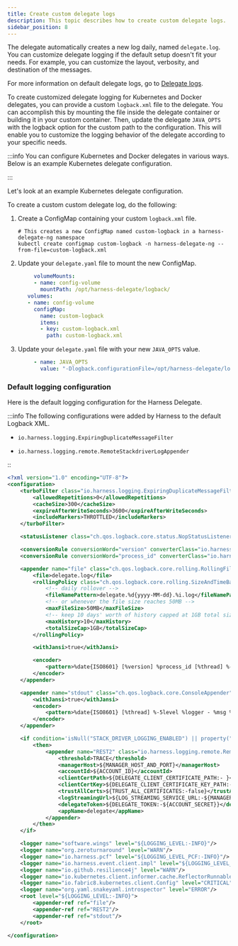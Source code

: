 ```yaml
---
title: Create custom delegate logs
description: This topic describes how to create custom delegate logs.
sidebar_position: 8
---
```


The delegate automatically creates a new log daily, named `delegate.log`. You can customize delegate logging if the default setup doesn't fit your needs. For example, you can customize the layout, verbosity, and destination of the messages.

For more information on default delegate logs, go to [Delegate logs](/docs/platform/delegates/delegate-concepts/delegate-overview#delegate-logs).

To create customized delegate logging for Kubernetes and Docker delegates, you can provide a custom `logback.xml` file to the delegate. You can accomplish this by mounting the file inside the delegate container or building it in your custom container. Then, update the delegate `JAVA_OPTS` with the logback option for the custom path to the configuration. This will enable you to customize the logging behavior of the delegate according to your specific needs.

:::info
You can configure Kubernetes and Docker delegates in various ways. Below is an example Kubernetes delegate configuration.

:::

Let's look at an example Kubernetes delegate configuration.

To create a custom custom delegate log, do the following:

1. Create a ConfigMap containing your custom `logback.xml` file.

   ```
   # This creates a new ConfigMap named custom-logback in a harness-delegate-ng namespace
   kubectl create configmap custom-logback -n harness-delegate-ng --from-file=custom-logback.xml
   ```

2. Update your `delegate.yaml` file to mount the new ConfigMap.

   ```yaml
        volumeMounts:
        - name: config-volume
          mountPath: /opt/harness-delegate/logback/
      volumes:
      - name: config-volume
        configMap:
          name: custom-logback
          items:
          - key: custom-logback.xml
            path: custom-logback.xml
   ```

3. Update your `delegate.yaml` file with your new `JAVA_OPTS` value.

   ```yaml
        - name: JAVA_OPTS
          value: "-Dlogback.configurationFile=/opt/harness-delegate/logback/custom-logback.xml"

   ```

### Default logging configuration

Here is the default logging configuration for the Harness Delegate.

:::info
The following configurations were added by Harness to the default Logback XML.

- `io.harness.logging.ExpiringDuplicateMessageFilter`

- `io.harness.logging.remote.RemoteStackdriverLogAppender`

::

```xml
<?xml version="1.0" encoding="UTF-8"?>
<configuration>
    <turboFilter class="io.harness.logging.ExpiringDuplicateMessageFilter">
        <allowedRepetitions>0</allowedRepetitions>
        <cacheSize>300</cacheSize>
        <expireAfterWriteSeconds>3600</expireAfterWriteSeconds>
        <includeMarkers>THROTTLED</includeMarkers>
    </turboFilter>

    <statusListener class="ch.qos.logback.core.status.NopStatusListener"/>

    <conversionRule conversionWord="version" converterClass="io.harness.logging.VersionConverter"/>
    <conversionRule conversionWord="process_id" converterClass="io.harness.logging.ProcessIdConverter"/>

    <appender name="file" class="ch.qos.logback.core.rolling.RollingFileAppender">
        <file>delegate.log</file>
        <rollingPolicy class="ch.qos.logback.core.rolling.SizeAndTimeBasedRollingPolicy">
            <!-- daily rollover -->
            <fileNamePattern>delegate.%d{yyyy-MM-dd}.%i.log</fileNamePattern>
            <!-- or whenever the file size reaches 50MB -->
            <maxFileSize>50MB</maxFileSize>
            <!-- keep 10 days' worth of history capped at 1GB total size -->
            <maxHistory>10</maxHistory>
            <totalSizeCap>1GB</totalSizeCap>
        </rollingPolicy>

        <withJansi>true</withJansi>

        <encoder>
            <pattern>%date{ISO8601} [%version] %process_id [%thread] %-5level %logger - %msg %replace(%mdc){'(.+)', '[$1]'} %n</pattern>
        </encoder>
    </appender>

    <appender name="stdout" class="ch.qos.logback.core.ConsoleAppender">
        <withJansi>true</withJansi>
        <encoder>
            <pattern>%date{ISO8601} [%thread] %-5level %logger - %msg %replace(%mdc){'(.+)', '[$1]'} %n</pattern>
        </encoder>
    </appender>

    <if condition='isNull("STACK_DRIVER_LOGGING_ENABLED") || property("STACK_DRIVER_LOGGING_ENABLED").equalsIgnoreCase("true")'>
        <then>
            <appender name="REST2" class="io.harness.logging.remote.RemoteStackdriverLogAppender">
                <threshold>TRACE</threshold>
                <managerHost>${MANAGER_HOST_AND_PORT}</managerHost>
                <accountId>${ACCOUNT_ID}</accountId>
                <clientCertPath>${DELEGATE_CLIENT_CERTIFICATE_PATH:- }</clientCertPath>
                <clientCertKey>${DELEGATE_CLIENT_CERTIFICATE_KEY_PATH:- }</clientCertKey>
                <trustAllCerts>${TRUST_ALL_CERTIFICATES:-false}</trustAllCerts>
                <logStreamingUrl>${LOG_STREAMING_SERVICE_URL:-${MANAGER_HOST_AND_PORT}/log-service/}</logStreamingUrl>
                <delegateToken>${DELEGATE_TOKEN:-${ACCOUNT_SECRET}}</delegateToken>
                <appName>delegate</appName>
            </appender>
        </then>
    </if>

    <logger name="software.wings" level="${LOGGING_LEVEL:-INFO}"/>
    <logger name="org.zeroturnaround" level="WARN"/>
    <logger name="io.harness.pcf" level="${LOGGING_LEVEL_PCF:-INFO}"/>
    <logger name="io.harness.event.client.impl" level="${LOGGING_LEVEL_EVENT_CLIENT:-INFO}"/>
    <logger name="io.github.resilience4j" level="WARN"/>
    <logger name="io.kubernetes.client.informer.cache.ReflectorRunnable" level="${KUBE_WATCH_LEVEL:-OFF}"/>
    <logger name="io.fabric8.kubernetes.client.Config" level="CRITICAL"/>
    <logger name="org.yaml.snakeyaml.introspector" level="ERROR"/>
    <root level="${LOGGING_LEVEL:-INFO}">
        <appender-ref ref="file"/>
        <appender-ref ref="REST2"/>
        <appender-ref ref="stdout"/>
    </root>

</configuration>
```
